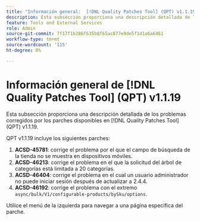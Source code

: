 ```yaml
---
title: "Información general:  [!DNL Quality Patches Tool] (QPT) v1.1.19"
description: Esta subsección proporciona una descripción detallada de los problemas corregidos por los parches disponibles en  [!DNL Quality Patches Tool] (QPT) v1.1.19.
feature: Tools and External Services
role: Admin
source-git-commit: 7f17f1b286f635b8f65ac877e9de5f1d1a6a6461
workflow-type: tm+mt
source-wordcount: '115'
ht-degree: 0%

---
```


# Información general de [!DNL Quality Patches Tool] (QPT) v1.1.19

Esta subsección proporciona una descripción detallada de los problemas corregidos por los parches disponibles en [!DNL Quality Patches Tool] (QPT) v1.1.19.

QPT v1.1.19 incluye los siguientes parches:

1. **ACSD-45781**: corrige el problema por el que el campo de búsqueda de la tienda no se muestra en dispositivos móviles.
1. **ACSD-46213**: corrige el problema en el que la solicitud del árbol de categorías está limitada a 20 categorías.
1. **ACSD-46404**: corrige el problema en el cual un usuario administrador no puede iniciar sesión después de actualizar a 2.4.4.
1. **ACSD-46192**: corrige el problema con el extremo `async/bulk/V1/configurable-products/bySku/options`.

Utilice el menú de la izquierda para navegar a una página específica del parche.

